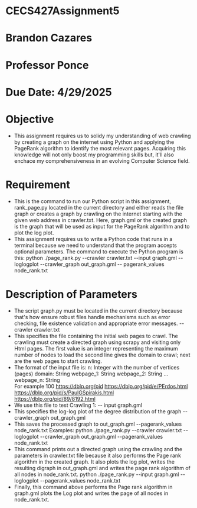 # CECS427Assignment5
# Brandon Cazares 
# Professor Ponce 
# Due Date: 4/29/2025
# Objective 
- This assignment requires us to solidy my understanding of web crawling by creating a graph on the internet using Python and applying the PageRank algorithm to identify the most relevant pages. Acquiring this knowledge will not only boost my programming skills but, it'll also enchace my comprehensiveness in an evolving Computer Science field.
# Requirement 
- This is the command to run our Python script in this assignment, rank_page.py located in the current directory and either reads the file graph or creates a graph by crawling on the internet starting with the given web address in crawler.txt. Here, graph.gml or the created graph is the graph that will be used as input for the PageRank algorithm and to plot the log plot.
- This assignment requires us to write a Python code that runs in a terminal because we need to understand that the program accepts optional parameters. The command to execute the Python program is this:
python ./page_rank.py --crawler crawler.txt --input graph.gml --loglogplot --crawler_graph out_graph.gml -- pagerank_values node_rank.txt
# Description of Parameters
- The script graph.py must be located in the current directory because that's how ensure robust files handle mechanisms such as error checking, file existence validation and appropriate error messages.
--crawler crawler.txt
- This specifies the file containing the initial web pages to crawl. The crawling must create a directed graph using scrapy and visiting only Html pages. The first value is an integer representing the maximum number of nodes to load the second line gives the domain to crawl; next are the web pages to start crawling.
- The format of the input file is:
n: Integer with the number of vertices (pages)
domain: String 
webpage_1: String 
webpage_2: String 
...
webpage_n: String  
For example
100
https://dblp.org/pid
https://dblp.org/pid/e/PErdos.html
https://dblp.org/pid/s/PaulGSpirakis.html
https://dblp.org/pid/89/8192.html
- We use this file to test Crawling 1:
-- input graph.gml
- This specifies the log-log plot of the degree distribution of the graph
--crawler_graph out_graph.gml 
- This saves the processed graph to out_graph.gml
--pagerank_values node_rank.txt
Examples:
python ./page_rank.py --crawler crawler.txt --loglogplot --crawler_graph out_graph.gml  --pagerank_values node_rank.txt
- This command prints out a directed graph using the crawling and the parameters in crawler.txt file because it also performs the Page rank algorithm in the created graph. It also plots the log plot, writes the resulting digraph in out_graph.gml and writes the page rank algorithm of all nodes in node_rank.txt.
python ./page_rank.py --input graph.gml --loglogplot --pagerank_values node_rank.txt
- Finally, this command above performs the Page rank algorithm in graph.gml plots the Log plot and writes the page of all nodes in node_rank.txt.
